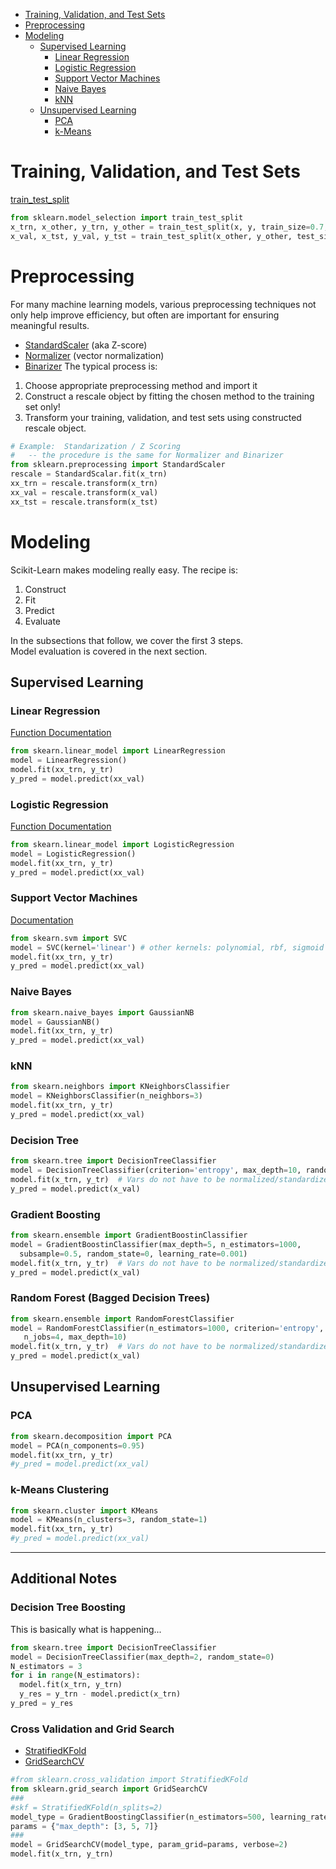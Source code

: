 
* [Training, Validation, and Test Sets](#datasplits)
* [Preprocessing](#preprocessing)
* [Modeling](#models)
  - [Supervised Learning](#models_supervised)
    * [Linear Regression](#models_linreg)
    * [Logistic Regression](#models_logreg)
    * [Support Vector Machines](#models_svm)
    * [Naive Bayes](#models_nbayes)
    * [kNN](#models_knn)
  - [Unsupervised Learning](#models_unsupervised)
    * [PCA](#models_pca)
    * [k-Means](#models_kmeans)



<a name="datasplits"></a>
# Training, Validation, and Test Sets
[train_test_split](http://scikit-learn.org/stable/modules/generated/sklearn.model_selection.train_test_split.html)
```python
from sklearn.model_selection import train_test_split
x_trn, x_other, y_trn, y_other = train_test_split(x, y, train_size=0.7, random_state=0)
x_val, x_tst, y_val, y_tst = train_test_split(x_other, y_other, test_size=0.33, random_state=1)
```
<a name="preprocessing"></a>
# Preprocessing
For many machine learning models, various preprocessing techniques not only help
improve efficiency, but often are important for ensuring meaningful results.
* [StandardScaler](http://scikit-learn.org/stable/modules/generated/sklearn.preprocessing.StandardScaler.html) (aka Z-score)
* [Normalizer](http://scikit-learn.org/stable/modules/generated/sklearn.preprocessing.Normalizer.html) (vector normalization)
* [Binarizer](http://scikit-learn.org/stable/modules/generated/sklearn.preprocessing.Binarizer.html)
The typical process is:
1. Choose appropriate preprocessing method and import it
2. Construct a rescale object by fitting the chosen method to the training set only!
3. Transform your training, validation, and test sets using constructed rescale object.
```python
# Example:  Standarization / Z Scoring
#   -- the procedure is the same for Normalizer and Binarizer
from sklearn.preprocessing import StandardScaler
rescale = StandardScalar.fit(x_trn)
xx_trn = rescale.transform(x_trn)
xx_val = rescale.transform(x_val)
xx_tst = rescale.transform(x_tst)
```

<a name="models"></a>
# Modeling
Scikit-Learn makes modeling really easy.  The recipe is:
1. Construct
2. Fit
3. Predict
4. Evaluate

In the subsections that follow, we cover the first 3 steps.  
Model evaluation is covered in the next section.

<a name="models_supervised"></a>
## Supervised Learning

<a name="models_linreg"></a>
### Linear Regression
[Function Documentation](http://scikit-learn.org/stable/modules/generated/sklearn.linear_model.LinearRegression.html)
```python
from skearn.linear_model import LinearRegression
model = LinearRegression()
model.fit(xx_trn, y_tr)
y_pred = model.predict(xx_val)
```

<a name="models_logreg"></a>
### Logistic Regression
[Function Documentation](http://scikit-learn.org/stable/modules/generated/sklearn.linear_model.LogisticRegression.html)
```python
from skearn.linear_model import LogisticRegression
model = LogisticRegression()
model.fit(xx_trn, y_tr)
y_pred = model.predict(xx_val)
```

<a name="models_svm"></a>
### Support Vector Machines
[Documentation](http://scikit-learn.org/stable/modules/svm.html)
```python
from skearn.svm import SVC
model = SVC(kernel='linear') # other kernels: polynomial, rbf, sigmoid
model.fit(xx_trn, y_tr)
y_pred = model.predict(xx_val)
```

<a name="models_nbayes"></a>
### Naive Bayes
```python
from skearn.naive_bayes import GaussianNB
model = GaussianNB()
model.fit(xx_trn, y_tr)
y_pred = model.predict(xx_val)
```

<a name="models_knn"></a>
### kNN
```python
from skearn.neighbors import KNeighborsClassifier
model = KNeighborsClassifier(n_neighbors=3)
model.fit(xx_trn, y_tr)
y_pred = model.predict(xx_val)
```

<a name="models_dt"></a>
### Decision Tree
```python
from skearn.tree import DecisionTreeClassifier
model = DecisionTreeClassifier(criterion='entropy', max_depth=10, random_state=0)
model.fit(x_trn, y_tr)  # Vars do not have to be normalized/standardized for DTs!
y_pred = model.predict(x_val)
```

<a name="models_gb"></a>
### Gradient Boosting
```python
from skearn.ensemble import GradientBoostinClassifier
model = GradientBoostinClassifier(max_depth=5, n_estimators=1000, 
  subsample=0.5, random_state=0, learning_rate=0.001)
model.fit(x_trn, y_tr)  # Vars do not have to be normalized/standardized for DTs!
y_pred = model.predict(x_val)
```

<a name="models_gb"></a>
### Random Forest (Bagged Decision Trees)
```python
from skearn.ensemble import RandomForestClassifier
model = RandomForestClassifier(n_estimators=1000, criterion='entropy', 
   n_jobs=4, max_depth=10)
model.fit(x_trn, y_tr)  # Vars do not have to be normalized/standardized for DTs!
y_pred = model.predict(x_val)
```


<a name="models_unsupervised"></a>
## Unsupervised Learning

<a name="models_pca"></a>
### PCA
```python
from skearn.decomposition import PCA
model = PCA(n_components=0.95)
model.fit(xx_trn, y_tr)
#y_pred = model.predict(xx_val)
```

<a name="models_kmeans"></a>
### k-Means Clustering
```python
from skearn.cluster import KMeans
model = KMeans(n_clusters=3, random_state=1)
model.fit(xx_trn, y_tr)
#y_pred = model.predict(xx_val)
```












---------------------------------------------
## Additional Notes

### Decision Tree Boosting
This is basically what is happening...
```python
from skearn.tree import DecisionTreeClassifier
model = DecisionTreeClassifier(max_depth=2, random_state=0)
N_estimators = 3
for i in range(N_estimators):
  model.fit(x_trn, y_trn)  
  y_res = y_trn - model.predict(x_trn)
y_pred = y_res
```

### Cross Validation and Grid Search
* [StratifiedKFold](http://scikit-learn.org/stable/modules/generated/sklearn.model_selection.StratifiedKFold.html)
* [GridSearchCV](http://scikit-learn.org/stable/modules/generated/sklearn.model_selection.GridSearchCV.html)
```python
#from sklearn.cross_validation import StratifiedKFold
from sklearn.grid_search import GridSearchCV
###
#skf = StratifiedKFold(n_splits=2)
model_type = GradientBoostingClassifier(n_estimators=500, learning_rate=.01)
params = {"max_depth": [3, 5, 7]}
###
model = GridSearchCV(model_type, param_grid=params, verbose=2)
model.fit(x_trn, y_trn)
```
